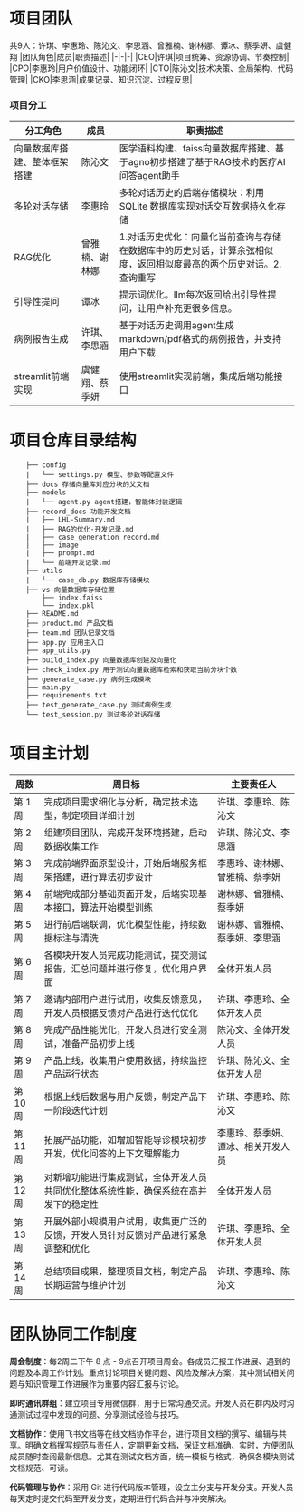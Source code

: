 # 项目团队

共9人：许琪、李惠玲、陈沁文、李思涵、曾雅楠、谢林娜、谭冰、蔡季妍、虞健翔
|团队角色|成员|职责描述|
|-|-|-|
|CEO|许琪|项目统筹、资源协调、节奏控制|
|CPO|李惠玲|用户价值设计、功能闭环|
|CTO|陈沁文|技术决策、全局架构、代码管理|
|CKO|李思涵|成果记录、知识沉淀、过程反思|

### 项目分工
|分工角色|成员|职责描述|
|-|-|-|
|向量数据库搭建、整体框架搭建|陈沁文|医学语料构建、faiss向量数据库搭建、基于agno初步搭建了基于RAG技术的医疗AI问答agent助手|
|多轮对话存储|李惠玲|多轮对话历史的后端存储模块：利用 SQLite 数据库实现对话交互数据持久化存储|
|RAG优化|曾雅楠、谢林娜|1.对话历史优化：向量化当前查询与存储在数据库中的历史对话，计算余弦相似度，返回相似度最高的两个历史对话。2.查询重写|
|引导性提问|谭冰|提示词优化。llm每次返回给出引导性提问，让用户补充更很多信息。|
|病例报告生成|许琪、李思涵|基于对话历史调用agent生成markdown/pdf格式的病例报告，并支持用户下载|
|streamlit前端实现|虞健翔、蔡季妍|使用streamlit实现前端，集成后端功能接口|



# 项目仓库目录结构


        ├── config
        |   └── settings.py 模型、参数等配置文件
        ├── docs 存储向量库对应分块的父文档
        ├── models
        |   └── agent.py agent搭建，智能体封装逻辑
        ├── record_docs 功能开发文档
        |   ├── LHL-Summary.md
        |   ├── RAG的优化-开发记录.md
        |   ├── case_generation_record.md
        |   ├── image
        |   ├── prompt.md
        |   └── 前端开发记录.md
        ├── utils
        |   └── case_db.py 数据库存储模块
        ├── vs 向量数据库存储位置
            ├── index.faiss
            └── index.pkl
        ├── README.md
        ├── product.md 产品文档
        ├── team.md 团队记录文档
        ├── app.py 应用主入口
        ├── app_utils.py 
        ├── build_index.py 向量数据库创建及向量化
        ├── check_index.py 用于测试向量数据库检索和获取当前分块个数
        ├── generate_case.py 病例生成模块
        ├── main.py
        ├── requirements.txt
        ├── test_generate_case.py 测试病例生成
        └── test_session.py 测试多轮对话存储



# 项目主计划



| 周数     | 周目标                                        | 主要责任人             |
| ------ | ------------------------------------------ | ----------------- |
| 第 1 周  | 完成项目需求细化与分析，确定技术选型，制定项目详细计划                | 许琪、李惠玲、陈沁文        |
| 第 2 周  | 组建项目团队，完成开发环境搭建，启动数据收集工作                   | 许琪、陈沁文、李思涵        |
| 第 3 周  | 完成前端界面原型设计，开始后端服务框架搭建，进行算法初步设计             | 李惠玲、谢林娜、曾雅楠、蔡季妍   |
| 第 4 周  | 前端完成部分基础页面开发，后端实现基本接口，算法开始模型训练             | 谢林娜、曾雅楠、蔡季妍       |
| 第 5 周  | 进行前后端联调，优化模型性能，持续数据标注与清洗                   | 谢林娜、曾雅楠、蔡季妍、李思涵   |
| 第 6 周  | 各模块开发人员完成功能测试，提交测试报告，汇总问题并进行修复，优化用户界面      | 全体开发人员            |
| 第 7 周  | 邀请内部用户进行试用，收集反馈意见，开发人员根据反馈对产品进行迭代优化        | 许琪、李惠玲、全体开发人员     |
| 第 8 周  | 完成产品性能优化，开发人员进行安全测试，准备产品初步上线               | 陈沁文、全体开发人员        |
| 第 9 周  | 产品上线，收集用户使用数据，持续监控产品运行状态                   | 许琪、陈沁文、全体开发人员     |
| 第 10 周 | 根据上线后数据与用户反馈，制定产品下一阶段迭代计划                  | 许琪、李惠玲、陈沁文        |
| 第 11 周 | 拓展产品功能，如增加智能导诊模块初步开发，优化问答的上下文理解能力          | 李惠玲、蔡季妍、谭冰、相关开发人员 |
| 第 12 周 | 对新增功能进行集成测试，全体开发人员共同优化整体系统性能，确保系统在高并发下的稳定性 | 全体开发人员            |
| 第 13 周 | 开展外部小规模用户试用，收集更广泛的反馈，开发人员针对反馈对产品进行紧急调整和优化  | 许琪、李惠玲、全体开发人员     |
| 第 14 周 | 总结项目成果，整理项目文档，制定产品长期运营与维护计划                | 许琪、李惠玲、陈沁文        |

# 团队协同工作制度

**周会制度**：每2周二下午 8 点 - 9点召开项目周会。各成员汇报工作进展、遇到的问题及本周工作计划。重点讨论项目关键问题、风险及解决方案，其中测试相关问题与知识管理工作进展作为重要内容汇报与讨论。

**即时通讯群组**：建立项目专用微信群，用于日常沟通交流。开发人员在群内及时沟通测试过程中发现的问题、分享测试经验与技巧。

**文档协作**：使用飞书文档等在线文档协作平台，进行项目文档的撰写、编辑与共享。明确文档撰写规范与责任人，定期更新文档，保证文档准确、实时，方便团队成员随时查阅最新信息。尤其在测试文档方面，统一模板与格式，确保各模块测试文档规范、可读。

**代码管理与协作**：采用 Git 进行代码版本管理，设立主分支与开发分支。开发人员每天定时提交代码至开发分支，定期进行代码合并与冲突解决。
